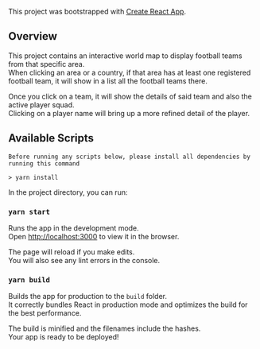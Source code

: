 This project was bootstrapped with [Create React App](https://github.com/facebook/create-react-app).

## Overview

This project contains an interactive world map to display football teams from that specific area.\
When clicking an area or a country, if that area has at least one registered football team, it will show in a list all the football teams there.

Once you click on a team, it will show the details of said team and also the active player squad.\
Clicking on a player name will bring up a more refined detail of the player.

## Available Scripts

```
Before running any scripts below, please install all dependencies by running this command

> yarn install
```

In the project directory, you can run:

### `yarn start`

Runs the app in the development mode.\
Open [http://localhost:3000](http://localhost:3000) to view it in the browser.

The page will reload if you make edits.\
You will also see any lint errors in the console.

### `yarn build`

Builds the app for production to the `build` folder.\
It correctly bundles React in production mode and optimizes the build for the best performance.

The build is minified and the filenames include the hashes.\
Your app is ready to be deployed!
